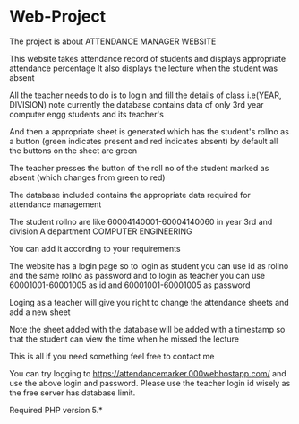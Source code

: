 # Web-Project
The project is about ATTENDANCE MANAGER WEBSITE

This website takes attendance record of students and displays appropriate attendance percentage
It also displays the lecture when the student was absent

All the teacher needs to do is to login and fill the details of class i.e(YEAR, DIVISION) note currently the database contains data of only 3rd year computer engg students and its teacher's

And then a appropriate sheet is generated which has the student's rollno as a button (green indicates present and red indicates absent) by default all the buttons on the sheet are green

The teacher presses the button of the roll no of the student marked as absent (which changes from green to red)

The database included contains the appropriate data required for attendance management 

The student rollno are like 60004140001-60004140060 in year 3rd and division A department COMPUTER ENGINEERING

You can add it according to your requirements 

The website has a login page so to login as student you can use id as rollno and the same rollno as password and to login as teacher you can use 60001001-60001005 as id and 60001001-60001005 as password

Loging as a teacher will give you right to change the attendance sheets and add a new sheet

Note the sheet added with the database will be added with a timestamp so that the student can view the time when he missed the lecture

This is all if you need something feel free to contact me

You can try logging to https://attendancemarker.000webhostapp.com/ and use the above login and password. Please use the teacher login id wisely as the free server has database limit.

Required PHP version 5.*
